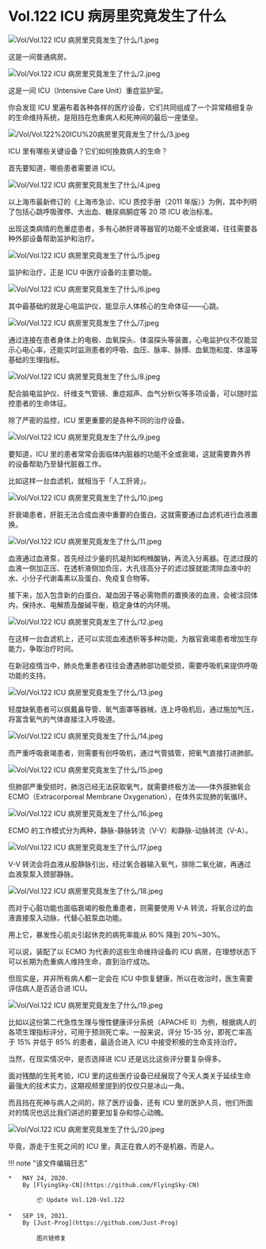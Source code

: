 # Vol.122 ICU 病房里究竟发生了什么

![Vol/Vol.122 ICU 病房里究竟发生了什么/1.jpeg](https://cdn.jsdelivr.net/gh/just-prog/static/image/Vol/Vol.122%20ICU%20病房里究竟发生了什么/1.jpeg)

这是一间普通病房。

![Vol/Vol.122 ICU 病房里究竟发生了什么/2.jpeg](https://cdn.jsdelivr.net/gh/just-prog/static/image/Vol/Vol.122%20ICU%20病房里究竟发生了什么/2.jpeg)

这是一间 ICU（Intensive Care Unit）重症监护室。

你会发现 ICU 里遍布着各种各样的医疗设备，它们共同组成了一个异常精细复杂的生命维持系统，是阻挡在危重病人和死神间的最后一座堡垒。

![/Vol/Vol.122%20ICU%20病房里究竟发生了什么/3.jpeg](https://cdn.jsdelivr.net/gh/just-prog/static/image/Vol/Vol.122%20ICU%20病房里究竟发生了什么/3.jpeg)

ICU 里有哪些关键设备？它们如何挽救病人的生命？

首先要知道，哪些患者需要进 ICU。

![Vol/Vol.122 ICU 病房里究竟发生了什么/4.jpeg](https://cdn.jsdelivr.net/gh/just-prog/static/image/Vol/Vol.122%20ICU%20病房里究竟发生了什么/4.jpeg)

以上海市最新修订的《上海市急诊、ICU 质控手册（2011 年版）》为例，其中列明了包括心跳呼吸骤停、大出血、糖尿病酮症等 20 项 ICU 收治标准。

出现这类病情的危重症患者，多有心肺肝肾等器官的功能不全或衰竭，往往需要各种外部设备帮助监护和治疗。

![Vol/Vol.122 ICU 病房里究竟发生了什么/5.jpeg](https://cdn.jsdelivr.net/gh/just-prog/static/image/Vol/Vol.122%20ICU%20病房里究竟发生了什么/5.jpeg)

监护和治疗，正是 ICU 中医疗设备的主要功能。

![Vol/Vol.122 ICU 病房里究竟发生了什么/6.jpeg](https://cdn.jsdelivr.net/gh/just-prog/static/image/Vol/Vol.122%20ICU%20病房里究竟发生了什么/6.jpeg)

其中最基础的就是心电监护仪，能显示人体核心的生命体征——心跳。

![Vol/Vol.122 ICU 病房里究竟发生了什么/7.jpeg](https://cdn.jsdelivr.net/gh/just-prog/static/image/Vol/Vol.122%20ICU%20病房里究竟发生了什么/7.jpeg)

通过连接在患者身体上的电极、血氧探头、体温探头等装置，心电监护仪不仅能显示心电心率，还能实时监测患者的呼吸、血压、脉率、脉搏、血氧饱和度、体温等基础的生理指标。

![Vol/Vol.122 ICU 病房里究竟发生了什么/8.jpeg](https://cdn.jsdelivr.net/gh/just-prog/static/image/Vol/Vol.122%20ICU%20病房里究竟发生了什么/8.jpeg)

配合脑电监护仪、纤维支气管镜、重症超声、血气分析仪等多项设备，可以随时监控患者的生命体征。

除了严密的监控，ICU 里更重要的是各种不同的治疗设备。

![Vol/Vol.122 ICU 病房里究竟发生了什么/9.jpeg](https://cdn.jsdelivr.net/gh/just-prog/static/image/Vol/Vol.122%20ICU%20病房里究竟发生了什么/9.jpeg)

要知道，ICU 里的患者常常会面临体内脏器的功能不全或衰竭，这就需要靠外界的设备帮助乃至替代脏器工作。

比如这样一台血滤机，就相当于「人工肝肾」。

![Vol/Vol.122 ICU 病房里究竟发生了什么/10.jpeg](https://cdn.jsdelivr.net/gh/just-prog/static/image/Vol/Vol.122%20ICU%20病房里究竟发生了什么/10.jpeg)

肝衰竭患者，肝脏无法合成血液中重要的白蛋白。这就需要通过血滤机进行血液置换。

![Vol/Vol.122 ICU 病房里究竟发生了什么/11.jpeg](https://cdn.jsdelivr.net/gh/just-prog/static/image/Vol/Vol.122%20ICU%20病房里究竟发生了什么/11.jpeg)

血液通过血液泵，首先经过少量的抗凝剂如枸橼酸钠，再流入分离器。在滤过膜的血液一侧加正压、在透析液侧加负压，大孔径高分子的滤过膜就能清除血液中的水、小分子代谢毒素以及蛋白、免疫复合物等。

接下来，加入包含新的白蛋白、凝血因子等必需物质的置换液的血液，会被注回体内，保持水、电解质及酸碱平衡，稳定身体的内环境。

![Vol/Vol.122 ICU 病房里究竟发生了什么/12.jpeg](https://cdn.jsdelivr.net/gh/just-prog/static/image/Vol/Vol.122%20ICU%20病房里究竟发生了什么/12.jpeg)

在这样一台血滤机上，还可以实现血液透析等多种功能，为器官衰竭患者增加生存能力，争取治疗时间。

在新冠疫情当中，肺炎危重患者往往会遭遇肺部功能受损，需要呼吸机来提供呼吸功能的支持。

![Vol/Vol.122 ICU 病房里究竟发生了什么/13.jpeg](https://cdn.jsdelivr.net/gh/just-prog/static/image/Vol/Vol.122%20ICU%20病房里究竟发生了什么/13.jpeg)

轻度缺氧患者可以佩戴鼻导管、氧气面罩等器械，连上呼吸机后，通过施加气压，将富含氧气的气体直接注入呼吸道。

![Vol/Vol.122 ICU 病房里究竟发生了什么/14.jpeg](https://cdn.jsdelivr.net/gh/just-prog/static/image/Vol/Vol.122%20ICU%20病房里究竟发生了什么/14.jpeg)

而严重呼吸衰竭患者，则需要有创呼吸机，通过气管插管，把氧气直接打进肺部。

![Vol/Vol.122 ICU 病房里究竟发生了什么/15.jpeg](https://cdn.jsdelivr.net/gh/just-prog/static/image/Vol/Vol.122%20ICU%20病房里究竟发生了什么/15.jpeg)

但肺部严重受损时，肺泡已经无法获取氧气，就需要终极方法——体外膜肺氧合 ECMO（Extracorporeal Membrane Oxygenation），在体外实现肺的氧循环。

![Vol/Vol.122 ICU 病房里究竟发生了什么/16.jpeg](https://cdn.jsdelivr.net/gh/just-prog/static/image/Vol/Vol.122%20ICU%20病房里究竟发生了什么/16.jpeg)

ECMO 的工作模式分为两种，静脉-静脉转流（V-V）和静脉-动脉转流（V-A）。

![Vol/Vol.122 ICU 病房里究竟发生了什么/17.jpeg](https://cdn.jsdelivr.net/gh/just-prog/static/image/Vol/Vol.122%20ICU%20病房里究竟发生了什么/17.jpeg)

V-V 转流会将血液从股静脉引出，经过氧合器输入氧气，排除二氧化碳，再通过血液泵泵入颈部静脉。

![Vol/Vol.122 ICU 病房里究竟发生了什么/18.jpeg](https://cdn.jsdelivr.net/gh/just-prog/static/image/Vol/Vol.122%20ICU%20病房里究竟发生了什么/18.jpeg)

而对于心脏功能也面临衰竭的极危重患者，则需要使用 V-A 转流，将氧合过的血液直接泵入动脉，代替心脏泵血功能。

用上它，暴发性心肌炎引起休克的病死率能从 80% 降到 20%\~30%。

可以说，装配了以 ECMO 为代表的这些生命维持设备的 ICU 病房，在理想状态下可以长期为危重病人维持生命，直到治疗成功。

但现实是，并非所有病人都一定会在 ICU 中恢复健康，所以在收治时，医生需要评估病人是否适合进 ICU。

![Vol/Vol.122 ICU 病房里究竟发生了什么/19.jpeg](https://cdn.jsdelivr.net/gh/just-prog/static/image/Vol/Vol.122%20ICU%20病房里究竟发生了什么/19.jpeg)

比如以这份第二代急性生理与慢性健康评分系统（APACHE II）为例，根据病人的各项生理指标评分，可用于预测死亡率。一般来说，评分 15-35 分，即死亡率高于 15% 并低于 85% 的患者，最适合进入 ICU 中接受积极的生命支持治疗。 

当然，在现实情况中，是否选择进 ICU 还是远比这些评分要复杂得多。

面对残酷的生死考验，ICU 里的这些医疗设备已经展现了今天人类关于延续生命最强大的技术实力，这期视频里提到的仅仅只是冰山一角。

而且挡在死神与病人之间的，除了医疗设备，还有 ICU 里的医护人员，他们所面对的情况也远比我们讲述的要更加复杂和惊心动魄。

![Vol/Vol.122 ICU 病房里究竟发生了什么/20.jpeg](https://cdn.jsdelivr.net/gh/just-prog/static/image/Vol/Vol.122%20ICU%20病房里究竟发生了什么/20.jpeg)

毕竟，游走于生死之间的 ICU 里，真正在救人的不是机器，而是人。

!!! note "该文件编辑日志"

	* 	MAY 24, 2020.
		By [FlyingSky-CN](https://github.com/FlyingSky-CN)

			📦 Update Vol.120-Vol.122

	*	SEP 19, 2021.
		By [Just-Prog](https://github.com/Just-Prog)

			图片链修复
